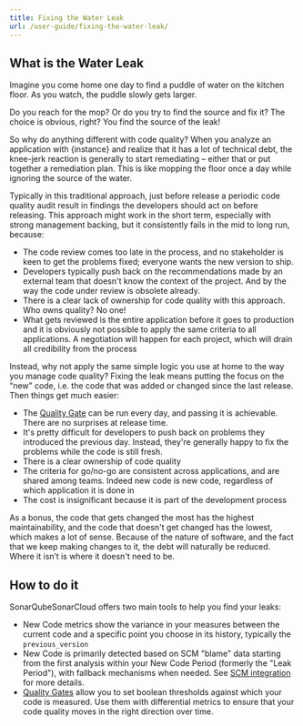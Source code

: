 ```yaml
---
title: Fixing the Water Leak
url: /user-guide/fixing-the-water-leak/
---
```


## What is the Water Leak

Imagine you come home one day to find a puddle of water on the kitchen floor. As you watch, the puddle slowly gets larger.

Do you reach for the mop? Or do you try to find the source and fix it? The choice is obvious, right? You find the source of the leak!

So why do anything different with code quality? When you analyze an application with {instance} and realize that it has a lot of technical debt, the knee-jerk reaction is generally to start remediating – either that or put together a remediation plan. This is like mopping the floor once a day while ignoring the source of the water.

Typically in this traditional approach, just before release a periodic code quality audit result in findings the developers should act on before releasing. This approach might work in the short term, especially with strong management backing, but it consistently fails in the mid to long run, because:

* The code review comes too late in the process, and no stakeholder is keen to get the problems fixed; everyone wants the new version to ship.
* Developers typically push back on the recommendations made by an external team that doesn't know the context of the project. And by the way the code under review is obsolete already.
* There is a clear lack of ownership for code quality with this approach. Who owns quality? No one!
* What gets reviewed is the entire application before it goes to production and it is obviously not possible to apply the same criteria to all applications. A negotiation will happen for each project, which will drain all credibility from the process

Instead, why not apply the same simple logic you use at home to the way you manage code quality? Fixing the leak means putting the focus on the “new” code, i.e. the code that was added or changed since the last release. Then things get much easier:

* The [Quality Gate](/user-guide/quality-gates/) can be run every day, and passing it is achievable. There are no surprises at release time.
* It's pretty difficult for developers to push back on problems they introduced the previous day. Instead, they're generally happy to fix the problems while the code is still fresh.
* There is a clear ownership of code quality
* The criteria for go/no-go are consistent across applications, and are shared among teams. Indeed new code is new code, regardless of which application it is done in
* The cost is insignificant because it is part of the development process

As a bonus, the code that gets changed the most has the highest maintainability, and the code that doesn't get changed has the lowest, which makes a lot of sense. Because of the nature of software, and the fact that we keep making changes to it, the debt will naturally be reduced. Where it isn’t is where it doesn't need to be.

## How to do it

<!-- sonarqube -->SonarQube<!-- /sonarqube --><!-- sonarcloud -->SonarCloud<!-- /sonarcloud --> offers two main tools to help you find your leaks:

* New Code metrics show the variance in your measures between the current code and a specific point you choose in its history, typically the `previous_version`
* New Code is primarily detected based on SCM "blame" data starting from the first analysis within your New Code Period (formerly the "Leak Period"), with fallback mechanisms when needed. See [SCM integration](/analysis/scm-integration/) for more details.
* [Quality Gates](/user-guide/quality-gates/) allow you to set boolean thresholds against which your code is measured. Use them with differential metrics to ensure that your code quality moves in the right direction over time.
